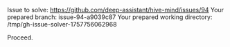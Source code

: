 Issue to solve: https://github.com/deep-assistant/hive-mind/issues/94
Your prepared branch: issue-94-a9039c87
Your prepared working directory: /tmp/gh-issue-solver-1757756062968

Proceed.